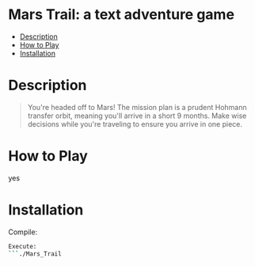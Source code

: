 # Mars Trail: a text adventure game

- [Description](#description)
- [How to Play](#how-to-play)
- [Installation](#installation)

# Description
>You're headed off to Mars! The mission plan is a prudent Hohmann transfer orbit, meaning you'll arrive in a short 9 months. Make wise decisions while you're traveling to ensure you arrive in one piece.

# How to Play
yes 

# Installation
Compile:
```./build.sh
Execute:
```./Mars_Trail
